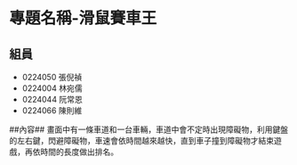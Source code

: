 # 專題名稱-滑鼠賽車王 #



## 組員 ##
- 0224050 張倪禎
- 0224004 林宛儒
- 0224044 阮常恩
- 0224066 陳則維


##內容##
畫面中有一條車道和一台車輛，車道中會不定時出現障礙物，利用鍵盤的左右鍵，閃避障礙物，車速會依時間越來越快，直到車子撞到障礙物才結束遊戲，再依時間的長度做出排名。
